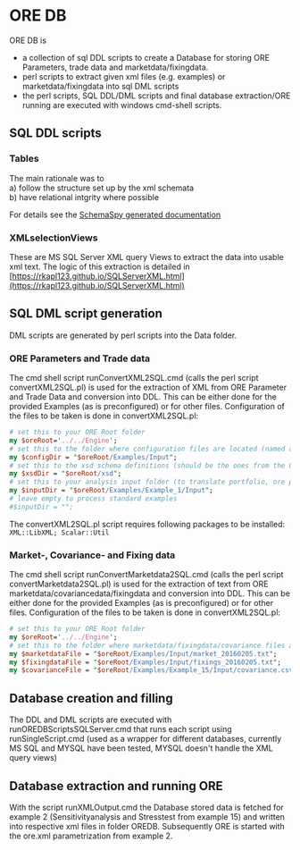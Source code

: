 # ORE DB

ORE DB is
- a collection of sql DDL scripts to create a Database for storing ORE Parameters, trade data and marketdata/fixingdata.
- perl scripts to extract given xml files (e.g. examples) or marketdata/fixingdata into sql DML scripts
- the perl scripts, SQL DDL/DML scripts and final database extraction/ORE running are executed with windows cmd-shell scripts.

## SQL DDL scripts

### Tables
The main rationale was to  
a) follow the structure set up by the xml schemata  
b) have relational intgrity where possible  

For details see the [SchemaSpy generated documentation](schemaDoc/index.html)

### XMLselectionViews
These are MS SQL Server XML query Views to extract the data into usable xml text. The logic of this extraction is detailed in [https://rkapl123.github.io/SQLServerXML.html](https://rkapl123.github.io/SQLServerXML.html)

## SQL DML script generation

DML scripts are generated by perl scripts into the Data folder.

### ORE Parameters and Trade data
The cmd shell script runConvertXML2SQL.cmd (calls the perl script convertXML2SQL.pl) is used for the extraction of XML from ORE Parameter and Trade Data and conversion into DDL.
This can be either done for the provided Examples (as is preconfigured) or for other files. Configuration of the files to be taken is done in convertXML2SQL.pl:
```perl
# set this to your ORE Root folder
my $oreRoot='../../Engine';
# set this to the folder where configuration files are located (named as the example configurations)
my $configDir = "$oreRoot/Examples/Input";
# set this to the xsd schema definitions (should be the ones from the ORE Engine)
my $xsdDir = "$oreRoot/xsd";
# set this to your analysis input folder (to translate portfolio, ore parameters, netting sets and simulation/stresstest/sensitivity parameters)
my $inputDir = "$oreRoot/Examples/Example_1/Input";
# leave empty to process standard examples
#$inputDir = "";
```
The convertXML2SQL.pl script requires following packages to be installed: ```XML::LibXML; Scalar::Util```

### Market-, Covariance- and Fixing data
The cmd shell script runConvertMarketdata2SQL.cmd (calls the perl script convertMarketdata2SQL.pl) is used for the extraction of text from ORE marketdata/covariancedata/fixingdata and conversion into DDL.
This can be either done for the provided Examples (as is preconfigured) or for other files. Configuration of the files to be taken is done in convertXML2SQL.pl:
```perl
# set this to your ORE Root folder
my $oreRoot='../../Engine';
# set this to the folder where marketdata/fixingdata/covariance files are located
my $marketdataFile = "$oreRoot/Examples/Input/market_20160205.txt";
my $fixingdataFile = "$oreRoot/Examples/Input/fixings_20160205.txt";
my $covarianceFile = "$oreRoot/Examples/Example_15/Input/covariance.csv";
```

## Database creation and filling

The DDL and DML scripts are executed with runOREDBScriptsSQLServer.cmd that runs each script using runSingleScript.cmd (used as a wrapper for different databases, currently MS SQL and MYSQL have been tested, MYSQL doesn't handle the XML query views)

## Database extraction and running ORE

With the script runXMLOutput.cmd the Database stored data is fetched for example 2 (Sensitivityanalysis and Stresstest from example 15) and written into respective xml files in folder OREDB. Subsequently ORE is started with the ore.xml parametrization from example 2.
